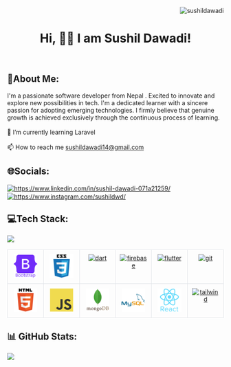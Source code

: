 <p align="right"> <img src="https://komarev.com/ghpvc/?username=sushildawadi&label=Profile%20views&color=0e75b6&style=flat" alt="sushildawadi" /> </p>
 <h1 align="center">Hi, 🙏🏻 I am Sushil Dawadi!</h1>

<br/>


## 💫About Me:
I'm a passionate software developer from Nepal . Excited to innovate and explore new possibilities in tech. I'm a dedicated learner with a sincere passion for adopting emerging technologies. I firmly believe that genuine growth is achieved exclusively through the continuous process of learning.<br><br>🌱 I’m currently learning Laravel<br><br>📫 How to reach me sushildawadi14@gmail.com


## 🌐Socials:
<a href="https://linkedin.com/in/https://www.linkedin.com/in/sushil-dawadi-071a21259/" target="blank"><img align="center" src="https://raw.githubusercontent.com/rahuldkjain/github-profile-readme-generator/master/src/images/icons/Social/linked-in-alt.svg" alt="https://www.linkedin.com/in/sushil-dawadi-071a21259/" height="30" width="40" /></a>
<a href="https://instagram.com/https://www.instagram.com/sushildwd/" target="blank"><img align="center" src="https://raw.githubusercontent.com/rahuldkjain/github-profile-readme-generator/master/src/images/icons/Social/instagram.svg" alt="https://www.instagram.com/sushildwd/" height="30" width="40" /></a>




## 💻Tech Stack:
![](https://github-readme-stats.vercel.app/api/top-langs/?username=SushilDawadi&theme=dark&hide_border=false&include_all_commits=false&count_private=false&layout=compact)

<table>
  <tr>
    <td valign="top" width="16.66%" align="center" style="border: 1px solid #e1e4e8; padding: 10px;">
      <a href="https://getbootstrap.com" target="_blank" rel="noreferrer">
        <img src="https://raw.githubusercontent.com/devicons/devicon/master/icons/bootstrap/bootstrap-plain-wordmark.svg" alt="bootstrap" width="55" height="55"/>
      </a>
    </td>
    <td valign="top" width="16.66%" align="center" style="border: 1px solid #e1e4e8; padding: 10px;">
      <a href="https://www.w3schools.com/css/" target="_blank" rel="noreferrer">
        <img src="https://raw.githubusercontent.com/devicons/devicon/master/icons/css3/css3-original-wordmark.svg" alt="css3" width="55" height="55"/>
      </a>
    </td>
    <td valign="top" width="16.66%" align="center" style="border: 1px solid #e1e4e8; padding: 10px;">
      <a href="https://dart.dev" target="_blank" rel="noreferrer">
        <img src="https://www.vectorlogo.zone/logos/dartlang/dartlang-icon.svg" alt="dart" width="55" height="55"/>
      </a>
    </td>
    <td valign="top" width="16.66%" align="center" style="border: 1px solid #e1e4e8; padding: 10px;">
      <a href="https://firebase.google.com/" target="_blank" rel="noreferrer">
        <img src="https://www.vectorlogo.zone/logos/firebase/firebase-icon.svg" alt="firebase" width="55" height="55"/>
      </a>
    </td>
    <td valign="top" width="16.66%" align="center" style="border: 1px solid #e1e4e8; padding: 10px;">
      <a href="https://flutter.dev" target="_blank" rel="noreferrer">
        <img src="https://www.vectorlogo.zone/logos/flutterio/flutterio-icon.svg" alt="flutter" width="55" height="55"/>
      </a>
    </td>
    <td valign="top" width="16.66%" align="center" style="border: 1px solid #e1e4e8; padding: 10px;">
      <a href="https://git-scm.com/" target="_blank" rel="noreferrer">
        <img src="https://www.vectorlogo.zone/logos/git-scm/git-scm-icon.svg" alt="git" width="55" height="55"/>
      </a>
    </td>
  </tr>
  <tr>
    <td valign="top" width="16.66%" align="center" style="border: 1px solid #e1e4e8; padding: 10px;">
      <a href="https://www.w3.org/html/" target="_blank" rel="noreferrer">
        <img src="https://raw.githubusercontent.com/devicons/devicon/master/icons/html5/html5-original-wordmark.svg" alt="html5" width="55" height="55"/>
      </a>
    </td>
    <td valign="top" width="16.66%" align="center" style="border: 1px solid #e1e4e8; padding: 10px;">
      <a href="https://developer.mozilla.org/en-US/docs/Web/JavaScript" target="_blank" rel="noreferrer">
        <img src="https://raw.githubusercontent.com/devicons/devicon/master/icons/javascript/javascript-original.svg" alt="javascript" width="55" height="55"/>
      </a>
    </td>
    <td valign="top" width="16.66%" align="center" style="border: 1px solid #e1e4e8; padding: 10px;">
      <a href="https://www.mongodb.com/" target="_blank" rel="noreferrer">
        <img src="https://raw.githubusercontent.com/devicons/devicon/master/icons/mongodb/mongodb-original-wordmark.svg" alt="mongodb" width="55" height="55"/>
      </a>
    </td>
    <td valign="top" width="16.66%" align="center" style="border: 1px solid #e1e4e8; padding: 10px;">
      <a href="https://www.mysql.com/" target="_blank" rel="noreferrer">
        <img src="https://raw.githubusercontent.com/devicons/devicon/master/icons/mysql/mysql-original-wordmark.svg" alt="mysql" width="55" height="55"/>
      </a>
    </td>
    <td valign="top" width="16.66%" align="center" style="border: 1px solid #e1e4e8; padding: 10px;">
      <a href="https://reactjs.org/" target="_blank" rel="noreferrer">
        <img src="https://raw.githubusercontent.com/devicons/devicon/master/icons/react/react-original-wordmark.svg" alt="react" width="55" height="55"/>
      </a>
    </td>
    <td valign="top" width="16.66%" align="center" style="border: 1px solid #e1e4e8; padding: 10px;">
      <a href="https://tailwindcss.com/" target="_blank" rel="noreferrer">
        <img src="https://www.vectorlogo.zone/logos/tailwindcss/tailwindcss-icon.svg" alt="tailwind" width="55" height="55"/>
      </a>
    </td>
  </tr>
</table>



 



     
## 📊 GitHub Stats:
![](https://github-readme-stats.vercel.app/api?username=SushilDawadi&theme=dark&hide_border=false&include_all_commits=false&count_private=false)<br/>





<!-- Proudly created with GPRM ( https://gprm.itsvg.in ) -->
